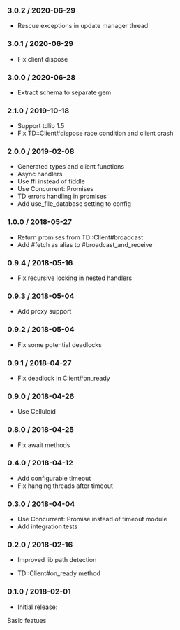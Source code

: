 ### 3.0.2 / 2020-06-29

* Rescue exceptions in update manager thread

### 3.0.1 / 2020-06-29

* Fix client dispose

### 3.0.0 / 2020-06-28

* Extract schema to separate gem

### 2.1.0 / 2019-10-18

* Support tdlib 1.5
* Fix TD::Client#dispose race condition and client crash

### 2.0.0 / 2019-02-08

* Generated types and client functions
* Async handlers
* Use ffi instead of fiddle
* Use Concurrent::Promises
* TD errors handling in promises
* Add use_file_database setting to config

### 1.0.0 / 2018-05-27

* Return promises from TD::Client#broadcast
* Add #fetch as alias to #broadcast_and_receive

### 0.9.4 / 2018-05-16

* Fix recursive locking in nested handlers

### 0.9.3 / 2018-05-04

* Add proxy support

### 0.9.2 / 2018-05-04

* Fix some potential deadlocks

### 0.9.1 / 2018-04-27

* Fix deadlock in Client#on_ready

### 0.9.0 / 2018-04-26

* Use Celluloid

### 0.8.0 / 2018-04-25

* Fix await methods

### 0.4.0 / 2018-04-12

* Add configurable timeout
* Fix hanging threads after timeout

### 0.3.0 / 2018-04-04

* Use Concurrent::Promise instead of timeout module
* Add integration tests

### 0.2.0 / 2018-02-16

* Improved lib path detection

* TD::Client#on_ready method

### 0.1.0 / 2018-02-01

* Initial release:

Basic featues
